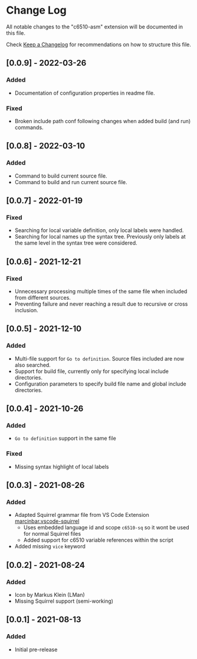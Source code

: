 # Change Log

All notable changes to the "c6510-asm" extension will be documented in this file.

Check [Keep a Changelog](http://keepachangelog.com/) for recommendations on how to structure this file.

## [0.0.9] - 2022-03-26
### Added
- Documentation of configuration properties in readme file.

### Fixed
- Broken include path conf following changes when added build (and run) commands.

## [0.0.8] - 2022-03-10
### Added
- Command to build current source file.
- Command to build and run current source file.

## [0.0.7] - 2022-01-19
### Fixed
- Searching for local variable definition, only local labels were handled.
- Searching for local names up the syntax tree. Previously only labels at the same
  level in the syntax tree were considered.

## [0.0.6] - 2021-12-21
### Fixed
- Unnecessary processing multiple times of the same file when included from different sources. 
- Preventing failure and never reaching a result due to recursive or cross inclusion.

## [0.0.5] - 2021-12-10
### Added
- Multi-file support for `Go to definition`. Source files included are now also searched.
- Support for build file, currently only for specifying local include directories.
- Configuration parameters to specify build file name and global include directories.

## [0.0.4] - 2021-10-26
### Added
- `Go to definition` support in the same file

### Fixed
- Missing syntax highlight of local labels

## [0.0.3] - 2021-08-26
### Added
- Adapted Squirrel grammar file from VS Code Extension [marcinbar.vscode-squirrel](https://bitbucket.org/marcinbar91/vscode-squirrel/src/master/)
  - Uses embedded language id and scope `c6510-sq` so it wont be used for normal Squirrel files
  - Added support for c6510 variable references within the script
- Added missing `vice` keyword

## [0.0.2] - 2021-08-24
### Added
- Icon by Markus Klein (LMan)
- Missing Squirrel support (semi-working)

## [0.0.1] - 2021-08-13
### Added
- Initial pre-release
